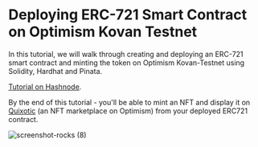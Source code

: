 # Deploying ERC-721 Smart Contract on Optimism Kovan Testnet

In this tutorial, we will walk through creating and deploying an ERC-721 smart contract and minting the token on Optimism Kovan-Testnet using Solidity, Hardhat and Pinata. 

[Tutorial on Hashnode](https://ankr.hashnode.dev/deploy-and-mint-a-cryptokitties-like-nft-with-erc-721-smart-contract).

By the end of this tutorial - you'll be able to mint an NFT and display it on [Quixotic](https://testnet.quixotic.io/) (an NFT marketplace on Optimism) from your deployed ERC721 contract. 


![screenshot-rocks (8)](https://user-images.githubusercontent.com/44579545/176400094-579d98d0-9479-4c0a-a096-adcdeb20cf3a.png)
